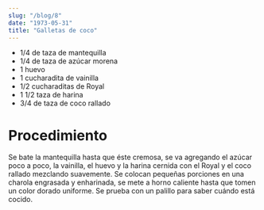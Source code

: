 ```yaml
---
slug: "/blog/8"
date: "1973-05-31"
title: "Galletas de coco"
---
```


- 1/4 de taza de mantequilla
- 1/4 de taza de azúcar morena
- 1 huevo
- 1 cucharadita de vainilla
- 1/2 cucharaditas de Royal
- 1 1/2 taza de harina
- 3/4 de taza de coco rallado

# Procedimiento 

Se bate la mantequilla hasta que éste cremosa, se va agregando el azúcar poco a poco, la vainilla, el huevo y la harina cernida con el Royal y el coco rallado mezclando suavemente. Se colocan pequeñas porciones en una charola engrasada y enharinada, se mete a horno caliente hasta que tomen un color dorado uniforme. Se prueba con un palillo para saber cuándo está cocido.